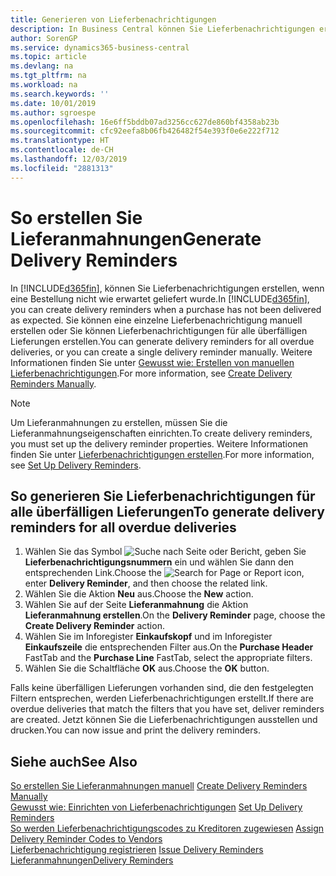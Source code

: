 ```yaml
---
title: Generieren von Lieferbenachrichtigungen
description: In Business Central können Sie Lieferbenachrichtigungen erstellen, wenn eine Bestellung nicht wie erwartet geliefert wurde. Sie können eine einzelne Lieferbenachrichtigung manuell erstellen oder Sie können Lieferbenachrichtigungen für alle überfälligen Lieferungen erstellen.
author: SorenGP
ms.service: dynamics365-business-central
ms.topic: article
ms.devlang: na
ms.tgt_pltfrm: na
ms.workload: na
ms.search.keywords: ''
ms.date: 10/01/2019
ms.author: sgroespe
ms.openlocfilehash: 16e6ff5bddb07ad3256cc627de860bf4358ab23b
ms.sourcegitcommit: cfc92eefa8b06fb426482f54e393f0e6e222f712
ms.translationtype: HT
ms.contentlocale: de-CH
ms.lasthandoff: 12/03/2019
ms.locfileid: "2881313"
---
```

# <a name="generate-delivery-reminders"></a><span data-ttu-id="ffd59-104">So erstellen Sie Lieferanmahnungen</span><span class="sxs-lookup"><span data-stu-id="ffd59-104">Generate Delivery Reminders</span></span>
<span data-ttu-id="ffd59-105">In [!INCLUDE[d365fin](../../includes/d365fin_md.md)], können Sie Lieferbenachrichtigungen erstellen, wenn eine Bestellung nicht wie erwartet geliefert wurde.</span><span class="sxs-lookup"><span data-stu-id="ffd59-105">In [!INCLUDE[d365fin](../../includes/d365fin_md.md)], you can create delivery reminders when a purchase has not been delivered as expected.</span></span> <span data-ttu-id="ffd59-106">Sie können eine einzelne Lieferbenachrichtigung manuell erstellen oder Sie können Lieferbenachrichtigungen für alle überfälligen Lieferungen erstellen.</span><span class="sxs-lookup"><span data-stu-id="ffd59-106">You can generate delivery reminders for all overdue deliveries, or you can create a single delivery reminder manually.</span></span> <span data-ttu-id="ffd59-107">Weitere Informationen finden Sie unter [Gewusst wie: Erstellen von manuellen Lieferbenachrichtigungen](how-to-create-delivery-reminders-manually.md).</span><span class="sxs-lookup"><span data-stu-id="ffd59-107">For more information, see [Create Delivery Reminders Manually](how-to-create-delivery-reminders-manually.md).</span></span>  

> [!NOTE]  
>  <span data-ttu-id="ffd59-108">Um Lieferanmahnungen zu erstellen, müssen Sie die Lieferanmahnungseigenschaften einrichten.</span><span class="sxs-lookup"><span data-stu-id="ffd59-108">To create delivery reminders, you must set up the delivery reminder properties.</span></span> <span data-ttu-id="ffd59-109">Weitere Informationen finden Sie unter [Lieferbenachrichtigungen erstellen](how-to-set-up-delivery-reminders.md).</span><span class="sxs-lookup"><span data-stu-id="ffd59-109">For more information, see [Set Up Delivery Reminders](how-to-set-up-delivery-reminders.md).</span></span>  

## <a name="to-generate-delivery-reminders-for-all-overdue-deliveries"></a><span data-ttu-id="ffd59-110">So generieren Sie Lieferbenachrichtigungen für alle überfälligen Lieferungen</span><span class="sxs-lookup"><span data-stu-id="ffd59-110">To generate delivery reminders for all overdue deliveries</span></span>  

1.  <span data-ttu-id="ffd59-111">Wählen Sie das Symbol ![Suche nach Seite oder Bericht](../../media/ui-search/search_small.png "Suche nach Seiten- oder Berichtssymbolen"), geben Sie **Lieferbenachrichtigungsnummern** ein und wählen Sie dann den entsprechenden Link.</span><span class="sxs-lookup"><span data-stu-id="ffd59-111">Choose the ![Search for Page or Report](../../media/ui-search/search_small.png "Search for Page or Report icon") icon, enter **Delivery Reminder**, and then choose the related link.</span></span>  
2.  <span data-ttu-id="ffd59-112">Wählen Sie die Aktion **Neu** aus.</span><span class="sxs-lookup"><span data-stu-id="ffd59-112">Choose the **New** action.</span></span>  
3.  <span data-ttu-id="ffd59-113">Wählen Sie auf der Seite **Lieferanmahnung** die Aktion **Lieferanmahnung erstellen**.</span><span class="sxs-lookup"><span data-stu-id="ffd59-113">On the **Delivery Reminder** page, choose the **Create Delivery Reminder** action.</span></span>  
4.  <span data-ttu-id="ffd59-114">Wählen Sie im Inforegister **Einkaufskopf** und im Inforegister **Einkaufszeile** die entsprechenden Filter aus.</span><span class="sxs-lookup"><span data-stu-id="ffd59-114">On the **Purchase Header** FastTab and the **Purchase Line** FastTab, select the appropriate filters.</span></span>  
5.  <span data-ttu-id="ffd59-115">Wählen Sie die Schaltfläche **OK** aus.</span><span class="sxs-lookup"><span data-stu-id="ffd59-115">Choose the **OK** button.</span></span>  

<span data-ttu-id="ffd59-116">Falls keine überfälligen Lieferungen vorhanden sind, die den festgelegten Filtern entsprechen, werden Lieferbenachrichtigungen erstellt.</span><span class="sxs-lookup"><span data-stu-id="ffd59-116">If there are overdue deliveries that match the filters that you have set, deliver reminders are created.</span></span> <span data-ttu-id="ffd59-117">Jetzt können Sie die Lieferbenachrichtigungen ausstellen und drucken.</span><span class="sxs-lookup"><span data-stu-id="ffd59-117">You can now issue and print the delivery reminders.</span></span>  

## <a name="see-also"></a><span data-ttu-id="ffd59-118">Siehe auch</span><span class="sxs-lookup"><span data-stu-id="ffd59-118">See Also</span></span>  
 <span data-ttu-id="ffd59-119">[So erstellen Sie Lieferanmahnungen manuell](how-to-create-delivery-reminders-manually.md) </span><span class="sxs-lookup"><span data-stu-id="ffd59-119">[Create Delivery Reminders Manually](how-to-create-delivery-reminders-manually.md) </span></span>  
 <span data-ttu-id="ffd59-120">[Gewusst wie: Einrichten von Lieferbenachrichtigungen](how-to-set-up-delivery-reminders.md) </span><span class="sxs-lookup"><span data-stu-id="ffd59-120">[Set Up Delivery Reminders](how-to-set-up-delivery-reminders.md) </span></span>  
 <span data-ttu-id="ffd59-121">[So werden Lieferbenachrichtigungscodes zu Kreditoren zugewiesen](how-to-assign-delivery-reminder-codes-to-vendors.md) </span><span class="sxs-lookup"><span data-stu-id="ffd59-121">[Assign Delivery Reminder Codes to Vendors](how-to-assign-delivery-reminder-codes-to-vendors.md) </span></span>  
 <span data-ttu-id="ffd59-122">[Lieferbenachrichtigung registrieren](how-to-issue-delivery-reminders.md) </span><span class="sxs-lookup"><span data-stu-id="ffd59-122">[Issue Delivery Reminders](how-to-issue-delivery-reminders.md) </span></span>  
 [<span data-ttu-id="ffd59-123">Lieferanmahnungen</span><span class="sxs-lookup"><span data-stu-id="ffd59-123">Delivery Reminders</span></span>](delivery-reminders.md)
